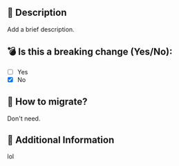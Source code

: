 ## 📝 Description

Add a brief description.

## 💣 Is this a breaking change (Yes/No):

- [ ] Yes
- [x] No

## 🚧 How to migrate?

Don't need.

## 📝 Additional Information

lol